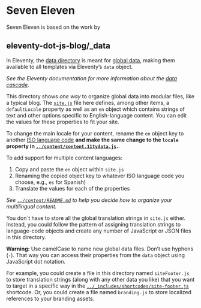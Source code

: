 # Seven Eleven
Seven Eleven is based on the work by

## eleventy-dot-js-blog/\_data

In Eleventy, the [data directory](https://www.11ty.dev/docs/config/#directory-for-global-data-files) is meant for [global data](https://www.11ty.dev/docs/data-global/), making them available to all templates via Eleventy’s `data` object.

_See the Eleventy documentation for more information about the [data cascade](https://www.11ty.dev/docs/data-cascade/)._

This directory shows _one way_ to organize global data into modular files, like a typical blog. The [`site.js`](https://gitlab.com/reubenlillie/eleventy-dot-js-blog/-/blob/master/_data/site.js) file here defines, among other items, a `defaultLocale` property as well as an `en` object which contains strings of text and other options specific to English-language content. You can edit the values for these properties to fit your site.

To change the main locale for your content, rename the `en` object key to another [ISO language code](https://www.loc.gov/standards/iso639-2/php/code_list.php) **and make the same change to the `locale` property in [`../content/content.11tydata.js`](https://gitlab.com/reubenlillie/eleventy-dot-js-blog/-/blob/master/content/content.11tydata.js).**.

To add support for multiple content languages:

1. Copy and paste the `en` object within `site.js`
1. Renaming the copied object key to whatever ISO language code you choose, e.g., `es` for Spanish)
1. Translate the values for each of the properties

_See [`../content/README.md`](https://gitlab.com/reubenlillie/eleventy-dot-js-blog/-/blob/master/content/README.md) to help you decide how to organize your multilingual content._

You don´t have to store all the global translation strings in `site.js` either. Instead, you could follow the pattern of assigning translation strings to language-code objects and create any number of JavaScript or JSON files in this directory.

**Warning:** Use camelCase to name new global data files. Don’t use hyphens (`-`). That way you can access their properties from the `data` object using JavaScript dot notation.

For example, you could create a file in this directory named `siteFooter.js` to store translation strings (along with any other data you like) that you want to target in a specific way in the [`../_includes/shortcodes/site-footer.js`](https://gitlab.com/reubenlillie/eleventy-dot-js-blog/-/blob/master/_includes/shortcodes/site-footer.js) shortcode. Or, you could create a file named `branding.js` to store localized references to your branding assets.
